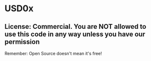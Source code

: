 # USD0x


## License: Commercial. You are NOT allowed to use this code in any way unless you have our permission

Remember: Open Source doesn't mean it's free!

